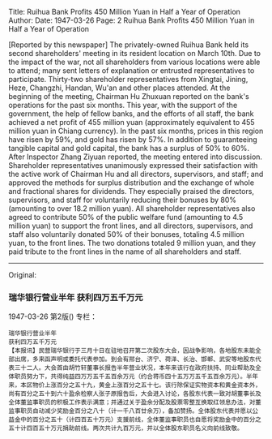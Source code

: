Title: Ruihua Bank Profits 450 Million Yuan in Half a Year of Operation
Author:
Date: 1947-03-26
Page: 2
Ruihua Bank Profits 450 Million Yuan in Half a Year of Operation

[Reported by this newspaper] The privately-owned Ruihua Bank held its second shareholders' meeting in its resident location on March 10th. Due to the impact of the war, not all shareholders from various locations were able to attend; many sent letters of explanation or entrusted representatives to participate. Thirty-two shareholder representatives from Xingtai, Jining, Heze, Changzhi, Handan, Wu'an and other places attended. At the beginning of the meeting, Chairman Hu Zhuxuan reported on the bank's operations for the past six months. This year, with the support of the government, the help of fellow banks, and the efforts of all staff, the bank achieved a net profit of 455 million yuan (approximately equivalent to 455 million yuan in Chiang currency). In the past six months, prices in this region have risen by 59%, and gold has risen by 57%. In addition to guaranteeing tangible capital and gold capital, the bank has a surplus of 50% to 60%. After Inspector Zhang Ziyuan reported, the meeting entered into discussion. Shareholder representatives unanimously expressed their satisfaction with the active work of Chairman Hu and all directors, supervisors, and staff; and approved the methods for surplus distribution and the exchange of whole and fractional shares for dividends. They especially praised the directors, supervisors, and staff for voluntarily reducing their bonuses by 80% (amounting to over 18.2 million yuan). All shareholder representatives also agreed to contribute 50% of the public welfare fund (amounting to 4.5 million yuan) to support the front lines, and all directors, supervisors, and staff also voluntarily donated 50% of their bonuses, totaling 4.5 million yuan, to the front lines. The two donations totaled 9 million yuan, and they paid tribute to the front lines in the name of all shareholders and staff.



<hr /> 

Original: 


### 瑞华银行营业半年  获利四万五千万元

1947-03-26
第2版()
专栏：

    瑞华银行营业半年 
    获利四万五千万元
    【本报讯】民营瑞华银行于三月十日在驻地召开第二次股东大会，因战争影响，各地股东未能全部出席，多来函声明或委托代表参加。到会有邢台、济宁、荷泽、长治、邯郸、武安等地股东代表三十二人。大会首由胡竹轩董事长报告半年营业状况，本年来该行在政府扶持、同业帮助及全体职员努力下，共得纯益四万万五千五百余万元（约合蒋币四十五万万五千五百余万元）。半年来，本区物价上涨百分之五十九，黄金上涨百分之五十七。该行除保证实物资本和黄金资本外，尚有百分之五十到六十盈余检察人张子原报告后，大会进入讨论，各股东代表一致对胡董事长及全体董监事职员的积极工作表示满意；并通过关于盈余分配及股票零整互换取红领息办法，对董监事职员自动减少奖励金百分之八十（计一千八百廿余万），备加赞扬。全体股东代表并愿以公益金中的百分之五十（计四百五十万元）支援前线，全体董监事职员也自愿将奖励金中的百分之五十计四百五十万元捐助前线。两次共计九百万元，并以全体股东职员名义向前线致敬。
